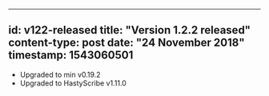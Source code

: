 -----
id: v122-released
title: "Version 1.2.2 released"
content-type: post
date: "24 November 2018"
timestamp: 1543060501
-----

* Upgraded to min v0.19.2
* Upgraded to HastyScribe v1.11.0

